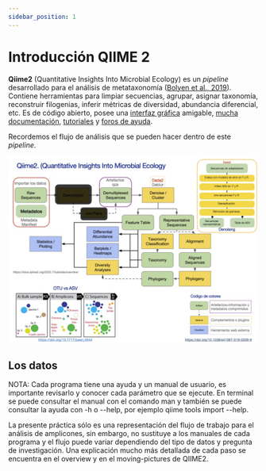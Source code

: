 ```yaml
---
sidebar_position: 1
---
```


# Introducción QIIME 2


**Qiime2** (Quantitative Insights Into Microbial Ecology) es un *pipeline* desarrollado para el análisis de metataxonomía ([Bolyen et al., 2019](https://www.nature.com/articles/s41587-019-0209-9)). Contiene herramientas para limpiar secuencias, agrupar, asignar taxonomía, reconstruir filogenias, inferir métricas de diversidad, abundancia diferencial, etc. Es de código abierto, posee una [interfaz gráfica](https://view.qiime2.org/) amigable, [mucha documentación](https://docs.qiime2.org/2022.11/plugins/available/diversity/), [tutoriales](https://docs.qiime2.org/2023.7/tutorials/) y [foros de ayuda](https://forum.qiime2.org/).



Recordemos el flujo de análisis que se pueden hacer dentro de este *pipeline*.

![Qiime workflow](../../static/img/qiime2/qiime2_wf.jpg)


## Los datos

<!-- Para este taller trabajaremos con datos de amplicones de la región V3-V4 del 16S rRNA de muestras de tres tiempos de fermentación del **pulque**, estos se obtuvieron con una plataforma ILLUMINA MiSeq (2 x 300 pb) y están en formato FASTQ. Los datos fueron depositados en NCBI y ENA bajo el BioProject **PRJEB13870** del artículo **[Deep microbial community profiling along the fermentation process of pulque, a biocultural resource of Mexico](https://www.sciencedirect.com/science/article/pii/S0944501320304614#sec0010)** (Rocha-Arriaga et al., 2020). -->

NOTA: Cada programa tiene una ayuda y un manual de usuario, es importante revisarlo y conocer cada parámetro que se ejecute. En terminal se puede consultar el manual con el comando man y también se puede consultar la ayuda con -h o --help, por ejemplo qiime tools import --help.

La presente práctica sólo es una representación del flujo de trabajo para el análisis de amplicones, sin embargo, no sustituye a los manuales de cada programa y el flujo puede variar dependiendo del tipo de datos y pregunta de investigación. Una explicación mucho más detallada de cada paso se encuentra en el overview y en el moving-pictures de QIIME2.